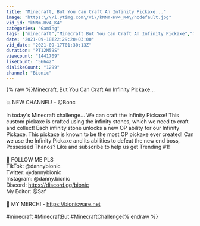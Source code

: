 ```yaml
---
title: "Minecraft, But You Can Craft An Infinity Pickaxe..."
image: "https:\/\/i.ytimg.com\/vi\/kNNm-Hv4_K4\/hqdefault.jpg"
vid_id: "kNNm-Hv4_K4"
categories: "Gaming"
tags: ["minecraft","Minecraft But You Can Craft An Infinity Pickaxe","minecraft but"]
date: "2021-09-18T22:29:20+03:00"
vid_date: "2021-09-17T01:30:13Z"
duration: "PT12M59S"
viewcount: "1441709"
likeCount: "56642"
dislikeCount: "1299"
channel: "Bionic"
---
```

{% raw %}Minecraft, But You Can Craft An Infinity Pickaxe...<br /><br />💥 NEW CHANNEL! - @Bonc <br /><br />In today's Minecraft challenge... We can craft the Infinity Pickaxe! This custom pickaxe is crafted using the infinity stones, which we need to craft and collect! Each infinity stone unlocks a new OP ability for our Infinity Pickaxe. This pickaxe is known to be the most OP pickaxe ever created! Can we use the Infinity Pickaxe and its abilities to defeat the new end boss, Possessed Thanos? Like and subscribe to help us get Trending #1!<br /><br />👀 FOLLOW ME PLS<br />TikTok: @dannybionic<br />Twitter: @dannybionic<br />Instagram: @danny.bionic<br />Discord: <a rel="nofollow" target="blank" href="https://discord.gg/bionic">https://discord.gg/bionic</a><br />My Editor: @Saf <br /><br />👕 MY MERCH! - <a rel="nofollow" target="blank" href="https://bionicware.net">https://bionicware.net</a><br /><br />#minecraft #MinecraftBut #MinecraftChallenge{% endraw %}
